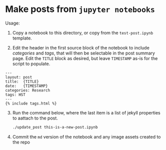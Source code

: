 
# Make posts from `jupyter notebooks`

Usage:

1) Copy a notebook to this directory, or copy from the `test-post.ipynb` template.

2) Edit the header in the first source block of the notebook to include *categories* and *tags*, that will then be selectable in the post summary page.  Edit the `TITLE` block as desired, but leave `TIMESTAMP` as-is for the script to populate.

```
---
layout: post
title:  {TITLE}
date:   {TIMESTAMP}
categories: Research
tags: HST
---
{% include tags.html %}
```

3) Run the command below, where the last item is a list of jekyll properties
   to aattach to the post.
   
   ```bash
   ./update_post this-is-a-new-post.ipynb
   ```

4) Commit the `md` version of the notebook and any image assets created to the repo
